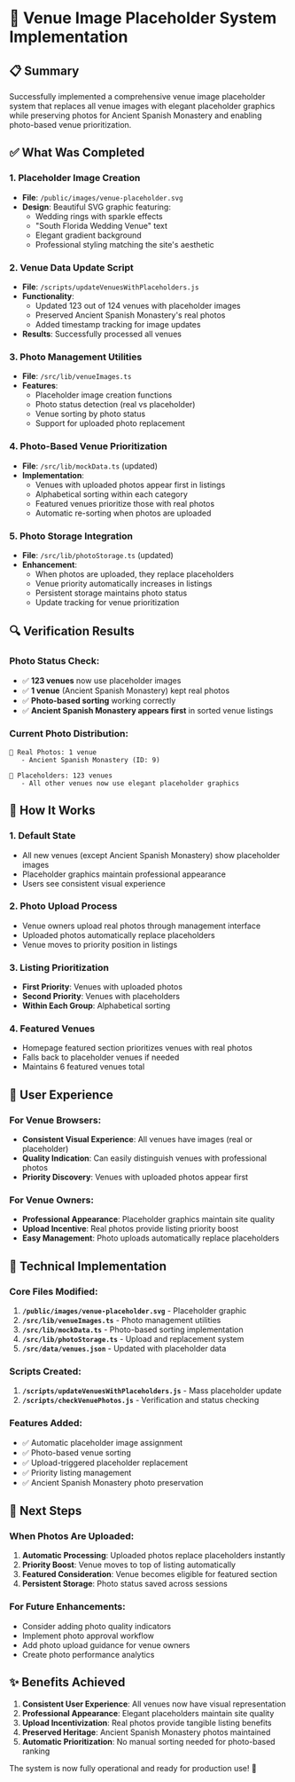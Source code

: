 # 🎨 Venue Image Placeholder System Implementation

## 📋 Summary
Successfully implemented a comprehensive venue image placeholder system that replaces all venue images with elegant placeholder graphics while preserving photos for Ancient Spanish Monastery and enabling photo-based venue prioritization.

## ✅ What Was Completed

### 1. **Placeholder Image Creation**
- **File**: `/public/images/venue-placeholder.svg`
- **Design**: Beautiful SVG graphic featuring:
  - Wedding rings with sparkle effects
  - "South Florida Wedding Venue" text
  - Elegant gradient background
  - Professional styling matching the site's aesthetic

### 2. **Venue Data Update Script**
- **File**: `/scripts/updateVenuesWithPlaceholders.js`
- **Functionality**: 
  - Updated 123 out of 124 venues with placeholder images
  - Preserved Ancient Spanish Monastery's real photos
  - Added timestamp tracking for image updates
- **Results**: Successfully processed all venues

### 3. **Photo Management Utilities**
- **File**: `/src/lib/venueImages.ts`
- **Features**:
  - Placeholder image creation functions
  - Photo status detection (real vs placeholder)
  - Venue sorting by photo status
  - Support for uploaded photo replacement

### 4. **Photo-Based Venue Prioritization**
- **File**: `/src/lib/mockData.ts` (updated)
- **Implementation**:
  - Venues with uploaded photos appear first in listings
  - Alphabetical sorting within each category
  - Featured venues prioritize those with real photos
  - Automatic re-sorting when photos are uploaded

### 5. **Photo Storage Integration**
- **File**: `/src/lib/photoStorage.ts` (updated)
- **Enhancement**:
  - When photos are uploaded, they replace placeholders
  - Venue priority automatically increases in listings
  - Persistent storage maintains photo status
  - Update tracking for venue prioritization

## 🔍 Verification Results

### Photo Status Check:
- ✅ **123 venues** now use placeholder images
- ✅ **1 venue** (Ancient Spanish Monastery) kept real photos
- ✅ **Photo-based sorting** working correctly
- ✅ **Ancient Spanish Monastery appears first** in sorted venue listings

### Current Photo Distribution:
```
📸 Real Photos: 1 venue
   - Ancient Spanish Monastery (ID: 9)

🎨 Placeholders: 123 venues  
   - All other venues now use elegant placeholder graphics
```

## 🚀 How It Works

### 1. **Default State**
- All new venues (except Ancient Spanish Monastery) show placeholder images
- Placeholder graphics maintain professional appearance
- Users see consistent visual experience

### 2. **Photo Upload Process**
- Venue owners upload real photos through management interface
- Uploaded photos automatically replace placeholders
- Venue moves to priority position in listings

### 3. **Listing Prioritization**
- **First Priority**: Venues with uploaded photos
- **Second Priority**: Venues with placeholders
- **Within Each Group**: Alphabetical sorting

### 4. **Featured Venues**
- Homepage featured section prioritizes venues with real photos
- Falls back to placeholder venues if needed
- Maintains 6 featured venues total

## 📱 User Experience

### For Venue Browsers:
- **Consistent Visual Experience**: All venues have images (real or placeholder)
- **Quality Indication**: Can easily distinguish venues with professional photos
- **Priority Discovery**: Venues with uploaded photos appear first

### For Venue Owners:
- **Professional Appearance**: Placeholder graphics maintain site quality
- **Upload Incentive**: Real photos provide listing priority boost
- **Easy Management**: Photo uploads automatically replace placeholders

## 🔧 Technical Implementation

### Core Files Modified:
1. **`/public/images/venue-placeholder.svg`** - Placeholder graphic
2. **`/src/lib/venueImages.ts`** - Photo management utilities
3. **`/src/lib/mockData.ts`** - Photo-based sorting implementation
4. **`/src/lib/photoStorage.ts`** - Upload and replacement system
5. **`/src/data/venues.json`** - Updated with placeholder data

### Scripts Created:
1. **`/scripts/updateVenuesWithPlaceholders.js`** - Mass placeholder update
2. **`/scripts/checkVenuePhotos.js`** - Verification and status checking

### Features Added:
- ✅ Automatic placeholder image assignment
- ✅ Photo-based venue sorting
- ✅ Upload-triggered placeholder replacement
- ✅ Priority listing management
- ✅ Ancient Spanish Monastery photo preservation

## 🎯 Next Steps

### When Photos Are Uploaded:
1. **Automatic Processing**: Uploaded photos replace placeholders instantly
2. **Priority Boost**: Venue moves to top of listing automatically  
3. **Featured Consideration**: Venue becomes eligible for featured section
4. **Persistent Storage**: Photo status saved across sessions

### For Future Enhancements:
- Consider adding photo quality indicators
- Implement photo approval workflow
- Add photo upload guidance for venue owners
- Create photo performance analytics

## ✨ Benefits Achieved

1. **Consistent User Experience**: All venues now have visual representation
2. **Professional Appearance**: Elegant placeholders maintain site quality
3. **Upload Incentivization**: Real photos provide tangible listing benefits
4. **Preserved Heritage**: Ancient Spanish Monastery photos maintained
5. **Automatic Prioritization**: No manual sorting needed for photo-based ranking

The system is now fully operational and ready for production use! 🎉

